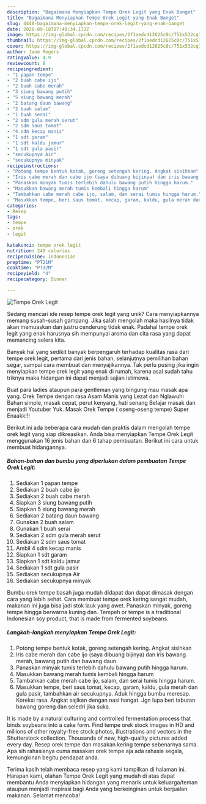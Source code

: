 ```yaml
---
description: "Bagaimana Menyiapkan Tempe Orek Legit yang Enak Banget"
title: "Bagaimana Menyiapkan Tempe Orek Legit yang Enak Banget"
slug: 4440-bagaimana-menyiapkan-tempe-orek-legit-yang-enak-banget
date: 2020-09-18T07:40:34.172Z
image: https://img-global.cpcdn.com/recipes/2f1aedcd12625c0c/751x532cq70/tempe-orek-legit-foto-resep-utama.jpg
thumbnail: https://img-global.cpcdn.com/recipes/2f1aedcd12625c0c/751x532cq70/tempe-orek-legit-foto-resep-utama.jpg
cover: https://img-global.cpcdn.com/recipes/2f1aedcd12625c0c/751x532cq70/tempe-orek-legit-foto-resep-utama.jpg
author: Jane Rogers
ratingvalue: 4.9
reviewcount: 8
recipeingredient:
- "1 papan tempe"
- "2 buah cabe ijo"
- "2 buah cabe merah"
- "3 siung bawang putih"
- "5 siung bawang merah"
- "2 batang daun bawang"
- "2 buah salam"
- "1 buah serai"
- "2 sdm gula merah serut"
- "2 sdm saus tomat"
- "4 sdm kecap manis"
- "1 sdt garam"
- "1 sdt kaldu jamur"
- "1 sdt gula pasir"
- "secukupnya Air"
- "secukupnya minyak"
recipeinstructions:
- "Potong tempe bentuk kotak, goreng setengah kering. Angkat sisihkan"
- "Iris cabe merah dan cabe ijo (saya dibuang bijinya) dan iris bawang merah, bawang putih dan bawang daun."
- "Panaskan minyak tumis terlebih dahulu bawang putih hingga harum."
- "Masukkan bawang merah tumis kembali hingga harum"
- "Tambahkan cabe merah cabe ijo, salam, dan serai tumis hingga harum."
- "Masukkan tempe, beri saus tomat, kecap, garam, kaldu, gula merah dan gula pasir, tambahkan air secukupnya. Aduk hingga bumbu meresap. Koreksi rasa. Angkat sajikan dengan nasi hangat. Jgn lupa beri taburan bawang goreng dan seledri jika suka."
categories:
- Resep
tags:
- tempe
- orek
- legit

katakunci: tempe orek legit 
nutrition: 240 calories
recipecuisine: Indonesian
preptime: "PT21M"
cooktime: "PT32M"
recipeyield: "4"
recipecategory: Dinner

---
```



![Tempe Orek Legit](https://img-global.cpcdn.com/recipes/2f1aedcd12625c0c/751x532cq70/tempe-orek-legit-foto-resep-utama.jpg)

Sedang mencari ide resep tempe orek legit yang unik? Cara menyiapkannya memang susah-susah gampang. Jika salah mengolah maka hasilnya tidak akan memuaskan dan justru cenderung tidak enak. Padahal tempe orek legit yang enak harusnya sih mempunyai aroma dan cita rasa yang dapat memancing selera kita.

Banyak hal yang sedikit banyak berpengaruh terhadap kualitas rasa dari tempe orek legit, pertama dari jenis bahan, selanjutnya pemilihan bahan segar, sampai cara membuat dan menyajikannya. Tak perlu pusing jika ingin menyiapkan tempe orek legit yang enak di rumah, karena asal sudah tahu triknya maka hidangan ini dapat menjadi sajian istimewa.

Buat para ladies ataupun para gentleman yang bingung mau masak apa yang. Orek Tempe dengan rasa Asam Manis yang Lezat dan Nglawuhi Bahan simple, masak cepat, perut kenyang, hati senang Belajar masak dan menjadi Youtuber Yuk. Masak Orek Tempe ( oseng-oseng tempe) Super Enaakk!!!


Berikut ini ada beberapa cara mudah dan praktis dalam mengolah tempe orek legit yang siap dikreasikan. Anda bisa menyiapkan Tempe Orek Legit menggunakan 16 jenis bahan dan 6 tahap pembuatan. Berikut ini cara untuk membuat hidangannya.

<!--inarticleads1-->

##### Bahan-bahan dan bumbu yang diperlukan dalam pembuatan Tempe Orek Legit:

1. Sediakan 1 papan tempe
1. Sediakan 2 buah cabe ijo
1. Sediakan 2 buah cabe merah
1. Siapkan 3 siung bawang putih
1. Siapkan 5 siung bawang merah
1. Sediakan 2 batang daun bawang
1. Gunakan 2 buah salam
1. Gunakan 1 buah serai
1. Sediakan 2 sdm gula merah serut
1. Sediakan 2 sdm saus tomat
1. Ambil 4 sdm kecap manis
1. Siapkan 1 sdt garam
1. Siapkan 1 sdt kaldu jamur
1. Sediakan 1 sdt gula pasir
1. Sediakan secukupnya Air
1. Sediakan secukupnya minyak


Bumbu orek tempe basah juga mudah didapat dan dapat dimasak dengan cara yang lebih sehat. Cara membuat tempe orek kering sangat mudah, makanan ini juga bisa jadi stok lauk yang awet. Panaskan minyak, goreng tempe hingga berwarna kuning dan. Tempeh or tempe is a traditional Indonesian soy product, that is made from fermented soybeans. 

<!--inarticleads2-->

##### Langkah-langkah menyiapkan Tempe Orek Legit:

1. Potong tempe bentuk kotak, goreng setengah kering. Angkat sisihkan
1. Iris cabe merah dan cabe ijo (saya dibuang bijinya) dan iris bawang merah, bawang putih dan bawang daun.
1. Panaskan minyak tumis terlebih dahulu bawang putih hingga harum.
1. Masukkan bawang merah tumis kembali hingga harum
1. Tambahkan cabe merah cabe ijo, salam, dan serai tumis hingga harum.
1. Masukkan tempe, beri saus tomat, kecap, garam, kaldu, gula merah dan gula pasir, tambahkan air secukupnya. Aduk hingga bumbu meresap. Koreksi rasa. Angkat sajikan dengan nasi hangat. Jgn lupa beri taburan bawang goreng dan seledri jika suka.


It is made by a natural culturing and controlled fermentation process that binds soybeans into a cake form. Find tempe orek stock images in HD and millions of other royalty-free stock photos, illustrations and vectors in the Shutterstock collection. Thousands of new, high-quality pictures added every day. Resep orek tempe dan masakan kering tempe sebenarnya sama. Apa sih rahasianya cuma masakan orek tempe aja ada rahasia segala, kemungkinan begitu pendapat anda. 

Terima kasih telah membaca resep yang kami tampilkan di halaman ini. Harapan kami, olahan Tempe Orek Legit yang mudah di atas dapat membantu Anda menyiapkan hidangan yang menarik untuk keluarga/teman ataupun menjadi inspirasi bagi Anda yang berkeinginan untuk berjualan makanan. Selamat mencoba!
